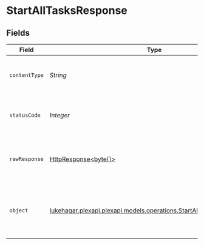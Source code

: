 # StartAllTasksResponse


## Fields

| Field                                                                                                                         | Type                                                                                                                          | Required                                                                                                                      | Description                                                                                                                   |
| ----------------------------------------------------------------------------------------------------------------------------- | ----------------------------------------------------------------------------------------------------------------------------- | ----------------------------------------------------------------------------------------------------------------------------- | ----------------------------------------------------------------------------------------------------------------------------- |
| `contentType`                                                                                                                 | *String*                                                                                                                      | :heavy_check_mark:                                                                                                            | HTTP response content type for this operation                                                                                 |
| `statusCode`                                                                                                                  | *Integer*                                                                                                                     | :heavy_check_mark:                                                                                                            | HTTP response status code for this operation                                                                                  |
| `rawResponse`                                                                                                                 | [HttpResponse<byte[]>](https://docs.oracle.com/en/java/javase/11/docs/api/java.net.http/java/net/http/HttpResponse.html)      | :heavy_check_mark:                                                                                                            | Raw HTTP response; suitable for custom response parsing                                                                       |
| `object`                                                                                                                      | [lukehagar.plexapi.plexapi.models.operations.StartAllTasksResponseBody](../../models/operations/StartAllTasksResponseBody.md) | :heavy_minus_sign:                                                                                                            | Unauthorized - Returned if the X-Plex-Token is missing from the header or query.                                              |